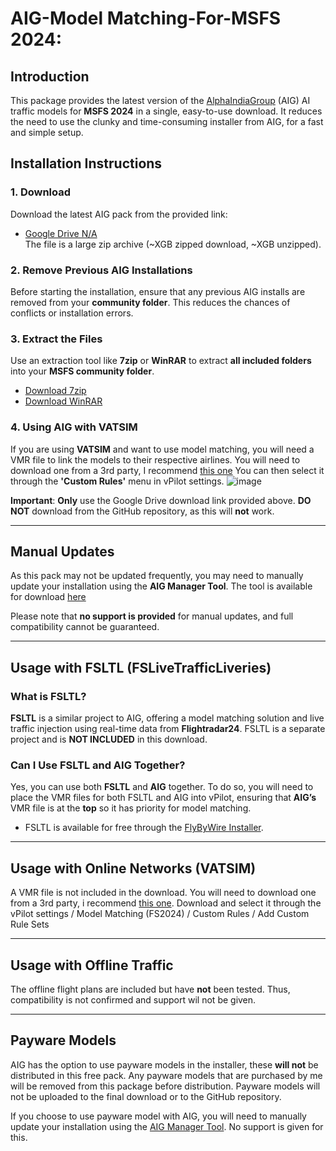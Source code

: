 # AIG-Model Matching-For-MSFS 2024: 

## Introduction

This package provides the latest version of the [AlphaIndiaGroup](https://www.alpha-india.net) (AIG) AI traffic models for **MSFS 2024** in a single, easy-to-use download. It reduces the need to use the clunky and time-consuming installer from AIG, for a fast and simple setup.

## Installation Instructions

### 1. **Download**
   Download the latest AIG pack from the provided link:
   - [Google Drive N/A]()  
     The file is a large zip archive (~XGB zipped download, ~XGB unzipped).

### 2. **Remove Previous AIG Installations**
   Before starting the installation, ensure that any previous AIG installs are removed from your **community folder**. This reduces the chances of conflicts or installation errors.

### 3. **Extract the Files**
   Use an extraction tool like **7zip** or **WinRAR** to extract **all included folders** into your **MSFS community folder**.
   - [Download 7zip](https://www.7-zip.org/)
   - [Download WinRAR](https://www.win-rar.com/)

### 4. **Using AIG with VATSIM**
   If you are using **VATSIM** and want to use model matching, you will need a VMR file to link the models to their respective airlines. You will need to download one from a 3rd party, I recommend [this one](https://flightsim.to/file/23365/full-vatsim-aig-beta-model-matching) 
   You can then select it through the **'Custom Rules'** menu in vPilot settings. 
   ![image](https://github.com/user-attachments/assets/fad52638-a512-4d89-9ece-5569a06fedad)


**Important**: **Only** use the Google Drive download link provided above. **DO NOT** download from the GitHub repository, as this will **not** work.

---

## Manual Updates

As this pack may not be updated frequently, you may need to manually update your installation using the **AIG Manager Tool**. The tool is available for download [here](https://www.alpha-india.net/software/)

Please note that **no support is provided** for manual updates, and full compatibility cannot be guaranteed.

---

## Usage with FSLTL (FSLiveTrafficLiveries)

### What is FSLTL?

**FSLTL**  is a similar project to AIG, offering a model matching solution and live traffic injection using real-time data from **Flightradar24**. FSLTL is a separate project and is **NOT INCLUDED** in this download.

### Can I Use FSLTL and AIG Together?

Yes, you can use both **FSLTL** and **AIG** together. To do so, you will need to place the VMR files for both FSLTL and AIG into vPilot, ensuring that **AIG’s** VMR file is at the **top** so it has priority for model matching.

- FSLTL is available for free through the [FlyByWire Installer](https://api.flybywiresim.com/installer).

---

## Usage with Online Networks (VATSIM)

A VMR file is not included in the download. You will need to download one from a 3rd party, i recommend [this one](https://flightsim.to/file/23365/full-vatsim-aig-beta-model-matching). 
Download and select it through the vPilot settings / Model Matching (FS2024) / Custom Rules / Add Custom Rule Sets

---

## Usage with Offline Traffic

The offline flight plans are included but have **not** been tested. Thus, compatibility is not confirmed and support wil not be given.

---

## Payware Models
AIG has the option to use payware  models in the installer, these **will not** be distributed in this free pack. Any payware models that are purchased by me will be removed from this package before distribution. Payware models will not be uploaded to the final download or to the GitHub repository.

If you choose to use payware model with AIG, you will need to manually update your installation using the [AIG Manager Tool](https://www.alpha-india.net/software/). No support is given for this.
